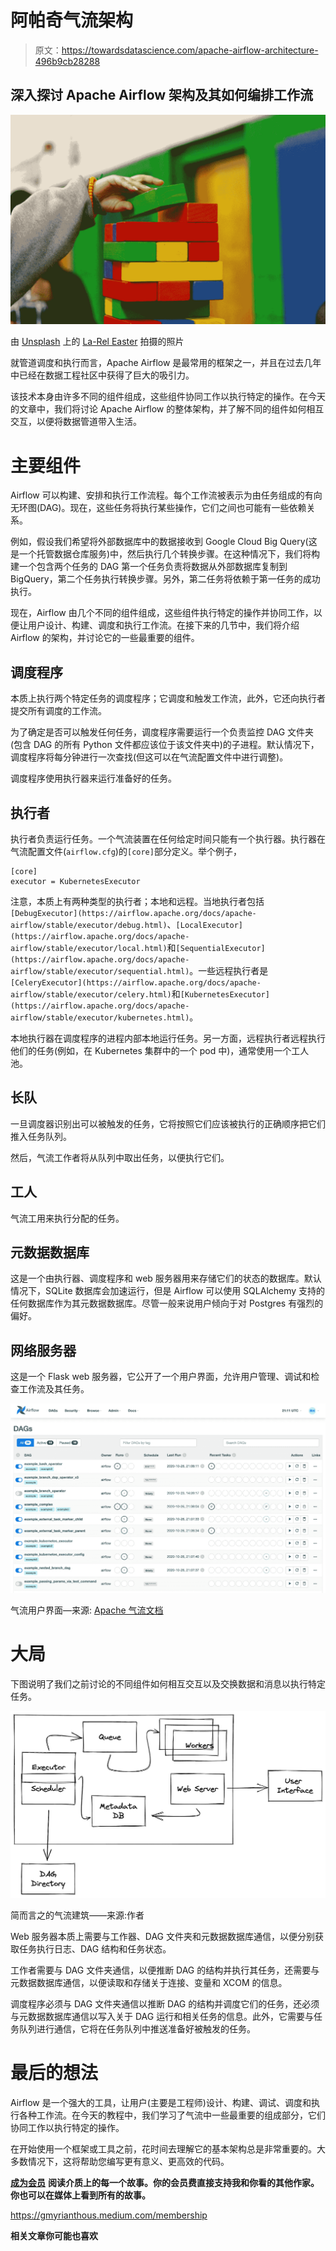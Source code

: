 # 阿帕奇气流架构

> 原文：<https://towardsdatascience.com/apache-airflow-architecture-496b9cb28288>

## 深入探讨 Apache Airflow 架构及其如何编排工作流

![](img/3be49c7ad5e04cef75d37fd8f99ba166.png)

由 [Unsplash](https://unsplash.com/s/photos/blocks?utm_source=unsplash&utm_medium=referral&utm_content=creditCopyText) 上的 [La-Rel Easter](https://unsplash.com/@lastnameeaster?utm_source=unsplash&utm_medium=referral&utm_content=creditCopyText) 拍摄的照片

就管道调度和执行而言，Apache Airflow 是最常用的框架之一，并且在过去几年中已经在数据工程社区中获得了巨大的吸引力。

该技术本身由许多不同的组件组成，这些组件协同工作以执行特定的操作。在今天的文章中，我们将讨论 Apache Airflow 的整体架构，并了解不同的组件如何相互交互，以便将数据管道带入生活。

# 主要组件

Airflow 可以构建、安排和执行工作流程。每个工作流被表示为由任务组成的有向无环图(DAG)。现在，这些任务将执行某些操作，它们之间也可能有一些依赖关系。

例如，假设我们希望将外部数据库中的数据接收到 Google Cloud Big Query(这是一个托管数据仓库服务)中，然后执行几个转换步骤。在这种情况下，我们将构建一个包含两个任务的 DAG 第一个任务负责将数据从外部数据库复制到 BigQuery，第二个任务执行转换步骤。另外，第二任务将依赖于第一任务的成功执行。

现在，Airflow 由几个不同的组件组成，这些组件执行特定的操作并协同工作，以便让用户设计、构建、调度和执行工作流。在接下来的几节中，我们将介绍 Airflow 的架构，并讨论它的一些最重要的组件。

## 调度程序

本质上执行两个特定任务的调度程序；它调度和触发工作流，此外，它还向执行者提交所有调度的工作流。

为了确定是否可以触发任何任务，调度程序需要运行一个负责监控 DAG 文件夹(包含 DAG 的所有 Python 文件都应该位于该文件夹中)的子进程。默认情况下，调度程序将每分钟进行一次查找(但这可以在气流配置文件中进行调整)。

调度程序使用执行器来运行准备好的任务。

## 执行者

执行者负责运行任务。一个气流装置在任何给定时间只能有一个执行器。执行器在气流配置文件(`airflow.cfg`)的`[core]`部分定义。举个例子，

```
[core]
executor = KubernetesExecutor
```

注意，本质上有两种类型的执行者；本地和远程。当地执行者包括`[DebugExecutor](https://airflow.apache.org/docs/apache-airflow/stable/executor/debug.html)`、`[LocalExecutor](https://airflow.apache.org/docs/apache-airflow/stable/executor/local.html)`和`[SequentialExecutor](https://airflow.apache.org/docs/apache-airflow/stable/executor/sequential.html)`。一些远程执行者是`[CeleryExecutor](https://airflow.apache.org/docs/apache-airflow/stable/executor/celery.html)`和`[KubernetesExecutor](https://airflow.apache.org/docs/apache-airflow/stable/executor/kubernetes.html)`。

本地执行器在调度程序的进程内部本地运行任务。另一方面，远程执行者远程执行他们的任务(例如，在 Kubernetes 集群中的一个 pod 中)，通常使用一个工人池。

## 长队

一旦调度器识别出可以被触发的任务，它将按照它们应该被执行的正确顺序把它们推入任务队列。

然后，气流工作者将从队列中取出任务，以便执行它们。

## 工人

气流工用来执行分配的任务。

## 元数据数据库

这是一个由执行器、调度程序和 web 服务器用来存储它们的状态的数据库。默认情况下，SQLite 数据库会加速运行，但是 Airflow 可以使用 SQLAlchemy 支持的任何数据库作为其元数据数据库。尽管一般来说用户倾向于对 Postgres 有强烈的偏好。

## 网络服务器

这是一个 Flask web 服务器，它公开了一个用户界面，允许用户管理、调试和检查工作流及其任务。

![](img/4d0732a457f430bf8867785566fcdb6b.png)

气流用户界面—来源: [Apache 气流文档](https://airflow.apache.org/docs/apache-airflow/stable/ui.html#dags-view)

# 大局

下图说明了我们之前讨论的不同组件如何相互交互以及交换数据和消息以执行特定任务。

![](img/fcf8a06dddcbaf8c951fbd13c0eb3143.png)

简而言之的气流建筑——来源:作者

Web 服务器本质上需要与工作器、DAG 文件夹和元数据数据库通信，以便分别获取任务执行日志、DAG 结构和任务状态。

工作者需要与 DAG 文件夹通信，以便推断 DAG 的结构并执行其任务，还需要与元数据数据库通信，以便读取和存储关于连接、变量和 XCOM 的信息。

调度程序必须与 DAG 文件夹通信以推断 DAG 的结构并调度它们的任务，还必须与元数据数据库通信以写入关于 DAG 运行和相关任务的信息。此外，它需要与任务队列进行通信，它将在任务队列中推送准备好被触发的任务。

# 最后的想法

Airflow 是一个强大的工具，让用户(主要是工程师)设计、构建、调试、调度和执行各种工作流。在今天的教程中，我们学习了气流中一些最重要的组成部分，它们协同工作以执行特定的操作。

在开始使用一个框架或工具之前，花时间去理解它的基本架构总是非常重要的。大多数情况下，这将帮助您编写更有意义、更高效的代码。

[**成为会员**](https://gmyrianthous.medium.com/membership) **阅读介质上的每一个故事。你的会员费直接支持我和你看的其他作家。你也可以在媒体上看到所有的故事。**

<https://gmyrianthous.medium.com/membership>  

**相关文章你可能也喜欢**

</airflow-dags-decorators-b5dc03c76f07>  </hashicorp-vault-airflow-cfdddab31ea>  </run-airflow-docker-1b83a57616fb> 